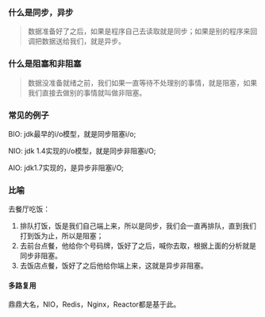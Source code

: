 ### 什么是同步，异步

> 数据准备好了之后，如果是程序自己去读取就是同步；如果是别的程序来回调把数据送给我们，就是异步。



### 什么是阻塞和非阻塞

> 数据没准备就绪之前，我们如果一直等待不处理别的事情，就是阻塞，如果我们直接去做别的事情就叫做非阻塞。



### 常见的例子

BIO: jdk最早的i/o模型，就是同步阻塞i/o;

NIO: jdk 1.4实现的i/o模型，就是同步非阻塞i/O;

AIO: jdk1.7实现的，是异步非阻塞i/O;



### 比喻

去餐厅吃饭：

1. 排队打饭，饭是我们自己端上来，所以是同步，我们会一直再排队，直到我们打到饭为止，所以是阻塞；
2. 去前台点餐，他给你个号码牌，饭好了之后，喊你去取，根据上面的分析就是同步非阻塞。
3. 去饭店点餐，饭好了之后他给你端上来，这就是异步非阻塞。



#### 多路复用

鼎鼎大名，NIO，Redis，Nginx，Reactor都是基于此。



